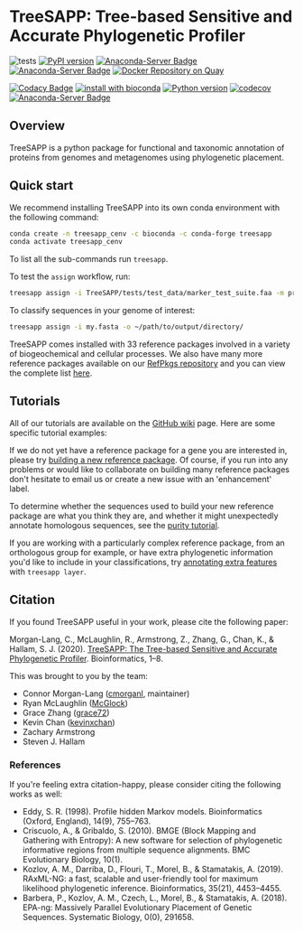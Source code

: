# TreeSAPP: Tree-based Sensitive and Accurate Phylogenetic Profiler

![tests](https://github.com/hallamlab/TreeSAPP/workflows/tests/badge.svg)
[![PyPI version](https://badge.fury.io/py/treesapp.svg)](https://badge.fury.io/py/treesapp)
[![Anaconda-Server Badge](https://anaconda.org/bioconda/treesapp/badges/version.svg)](https://anaconda.org/bioconda/treesapp)
[![Anaconda-Server Badge](https://anaconda.org/bioconda/treesapp/badges/platforms.svg)](https://anaconda.org/bioconda/treesapp)
[![Docker Repository on Quay](https://quay.io/repository/hallamlab/treesapp/status "Docker Repository on Quay")](https://quay.io/repository/hallamlab/treesapp)

[![Codacy Badge](https://api.codacy.com/project/badge/Grade/b1937000c13040e8bba62f46e954796e)](https://www.codacy.com/gh/hallamlab/TreeSAPP?utm_source=github.com&amp;utm_medium=referral&amp;utm_content=hallamlab/TreeSAPP&amp;utm_campaign=Badge_Grade)
[![install with bioconda](https://img.shields.io/badge/install%20with-bioconda-brightgreen.svg?style=flat)](http://bioconda.github.io/recipes/treesapp/README.html)
[![Python version](https://img.shields.io/pypi/pyversions/treesapp.svg)](https://img.shields.io/pypi/pyversions/)
[![codecov](https://codecov.io/gh/hallamlab/TreeSAPP/branch/master/graph/badge.svg)](https://codecov.io/gh/hallamlab/TreeSAPP)
[![Anaconda-Server Badge](https://anaconda.org/bioconda/treesapp/badges/downloads.svg)](https://anaconda.org/bioconda/treesapp)

## Overview

TreeSAPP is a python package for functional and taxonomic annotation of proteins
 from genomes and metagenomes using phylogenetic placement.

## Quick start

We recommend installing TreeSAPP into its own conda environment with the following command:

```bash
conda create -n treesapp_cenv -c bioconda -c conda-forge treesapp
conda activate treesapp_cenv
```

To list all the sub-commands run `treesapp`.

To test the `assign` workflow, run:
```bash
treesapp assign -i TreeSAPP/tests/test_data/marker_test_suite.faa -m prot --trim_align -o assign_test -t McrA,DsrAB
```

To classify sequences in your genome of interest:
```bash
treesapp assign -i my.fasta -o ~/path/to/output/directory/
```

TreeSAPP comes installed with 33 reference packages involved in a variety of biogeochemical and cellular processes.
We also have many more reference packages available on our [RefPkgs repository](https://github.com/hallamlab/RefPkgs)
and you can view the complete list [here](https://github.com/hallamlab/RefPkgs/wiki/refpkgs).

## Tutorials

All of our tutorials are available on the [GitHub wiki](https://github.com/hallamlab/TreeSAPP/wiki) page.
Here are some specific tutorial examples:

If we do not yet have a reference package for a gene you are interested in,
please try [building a new reference package](https://github.com/hallamlab/TreeSAPP/wiki/Building-reference-packages-with-TreeSAPP).
Of course, if you run into any problems or would like to collaborate on building many reference packages
don't hesitate to email us or create a new issue with an 'enhancement' label.

To determine whether the sequences used to build your new reference package are what you think they are,
 and whether it might unexpectedly annotate homologous sequences,
 see the [purity tutorial](https://github.com/hallamlab/TreeSAPP/wiki/Testing-the-functional-purity-of-reference-packages).

If you are working with a particularly complex reference package, from an orthologous group for example, or have extra
 phylogenetic information you'd like to include in your classifications,
 try [annotating extra features](https://github.com/hallamlab/TreeSAPP/wiki/Layering-annotations-onto-classifications) with `treesapp layer`.

## Citation

If you found TreeSAPP useful in your work, please cite the following paper:

Morgan-Lang, C., McLaughlin, R., Armstrong, Z., Zhang, G., Chan, K., & Hallam, S. J. (2020). 
[TreeSAPP: The Tree-based Sensitive and Accurate Phylogenetic Profiler](https://doi.org/10.1093/bioinformatics/btaa588). 
Bioinformatics, 1–8.

This was brought to you by the team:

- Connor Morgan-Lang ([cmorganl](https://github.com/cmorganl), maintainer)
- Ryan McLaughlin ([McGlock](https://github.com/McGlock))
- Grace Zhang ([grace72](https://github.com/gracez72))
- Kevin Chan ([kevinxchan](https://github.com/kevinxchan))
- Zachary Armstrong
- Steven J. Hallam

### References

If you're feeling extra citation-happy, please consider citing the following works as well:

- Eddy, S. R. (1998). Profile hidden Markov models. Bioinformatics (Oxford, England), 14(9), 755–763.
- Criscuolo, A., & Gribaldo, S. (2010). BMGE (Block Mapping and Gathering with Entropy): A new software for selection of phylogenetic informative regions from multiple sequence alignments. BMC Evolutionary Biology, 10(1).
- Kozlov, A. M., Darriba, D., Flouri, T., Morel, B., & Stamatakis, A. (2019). RAxML-NG: a fast, scalable and user-friendly tool for maximum likelihood phylogenetic inference. Bioinformatics, 35(21), 4453–4455.
- Barbera, P., Kozlov, A. M., Czech, L., Morel, B., & Stamatakis, A. (2018). EPA-ng: Massively Parallel Evolutionary Placement of Genetic Sequences. Systematic Biology, 0(0), 291658.
